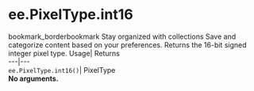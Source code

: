  
#  ee.PixelType.int16
bookmark_borderbookmark Stay organized with collections  Save and categorize content based on your preferences.
Returns the 16-bit signed integer pixel type. 
Usage| Returns  
---|---  
`ee.PixelType.int16()`| PixelType  
**No arguments.**
